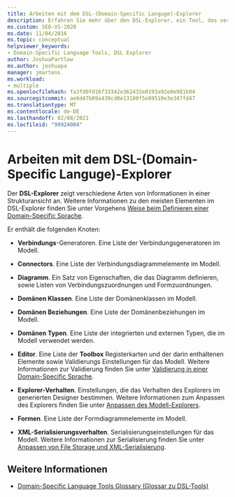 ```yaml
---
title: Arbeiten mit dem DSL-(Domain-Specific Languge)-Explorer
description: Erfahren Sie mehr über den DSL-Explorer, ein Tool, das verschiedene Arten von Informationen in einer Strukturansicht anzeigt und mehrere Knoten zum Definieren einer domänenspezifischen Sprache umfasst.
ms.custom: SEO-VS-2020
ms.date: 11/04/2016
ms.topic: conceptual
helpviewer_keywords:
- Domain-Specific Language Tools, DSL Explorer
author: JoshuaPartlow
ms.author: joshuapa
manager: jmartens
ms.workload:
- multiple
ms.openlocfilehash: fa3fd0fd16f33342e362432e0193a92e0e981b04
ms.sourcegitcommit: ae6d47b09a439cd0e13180f5e89510e3e347fd47
ms.translationtype: MT
ms.contentlocale: de-DE
ms.lasthandoff: 02/08/2021
ms.locfileid: "99924004"
---
```

# <a name="working-with-the-domain-specific-language-explorer"></a>Arbeiten mit dem DSL-(Domain-Specific Languge)-Explorer
Der **DSL-Explorer** zeigt verschiedene Arten von Informationen in einer Strukturansicht an. Weitere Informationen zu den meisten Elementen im DSL-Explorer finden Sie unter Vorgehens [Weise beim Definieren einer Domain-Specific Sprache](../modeling/how-to-define-a-domain-specific-language.md).

 Er enthält die folgenden Knoten:

- **Verbindungs**-Generatoren. Eine Liste der Verbindungsgeneratoren im Modell.

- **Connectors**. Eine Liste der Verbindungsdiagrammelemente im Modell.

- **Diagramm**. Ein Satz von Eigenschaften, die das Diagramm definieren, sowie Listen von Verbindungszuordnungen und Formzuordnungen.

- **Domänen Klassen**. Eine Liste der Domänenklassen im Modell.

- **Domänen Beziehungen**. Eine Liste der Domänenbeziehungen im Modell.

- **Domänen Typen**. Eine Liste der integrierten und externen Typen, die im Modell verwendet werden.

- **Editor**. Eine Liste der **Toolbox** Registerkarten und der darin enthaltenen Elemente sowie Validierungs Einstellungen für das Modell. Weitere Informationen zur Validierung finden Sie unter [Validierung in einer Domain-Specific Sprache](../modeling/validation-in-a-domain-specific-language.md).

- **Explorer-Verhalten**. Einstellungen, die das Verhalten des Explorers im generierten Designer bestimmen. Weitere Informationen zum Anpassen des Explorers finden Sie unter [Anpassen des Modell-Explorers](../modeling/customizing-the-model-explorer.md).

- **Formen**. Eine Liste der Formdiagrammelemente im Modell.

- **XML-Serialisierungsverhalten**. Serialisierungseinstellungen für das Modell. Weitere Informationen zur Serialisierung finden Sie unter [Anpassen von File Storage und XML-Serialisierung](../modeling/customizing-file-storage-and-xml-serialization.md).

## <a name="see-also"></a>Weitere Informationen

- [Domain-Specific Language Tools Glossary (Glossar zu DSL-Tools)](/previous-versions/bb126564(v=vs.100))